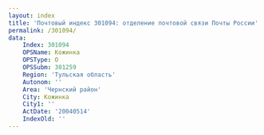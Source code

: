 ```yaml
---
layout: index
title: 'Почтовый индекс 301094: отделение почтовой связи Почты России'
permalink: /301094/
data:
    Index: 301094
    OPSName: Кожинка
    OPSType: О
    OPSSubm: 301259
    Region: 'Тульская область'
    Autonom: ''
    Area: 'Чернский район'
    City: Кожинка
    City1: ''
    ActDate: '20040514'
    IndexOld: ''
---
```


